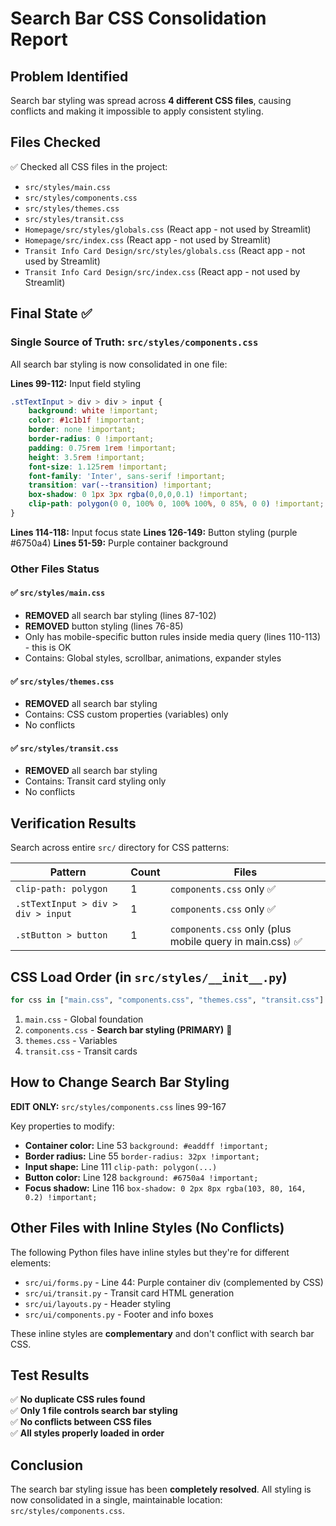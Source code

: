 # Search Bar CSS Consolidation Report

## Problem Identified
Search bar styling was spread across **4 different CSS files**, causing conflicts and making it impossible to apply consistent styling.

## Files Checked
✅ Checked all CSS files in the project:
- `src/styles/main.css` 
- `src/styles/components.css`
- `src/styles/themes.css`
- `src/styles/transit.css`
- `Homepage/src/styles/globals.css` (React app - not used by Streamlit)
- `Homepage/src/index.css` (React app - not used by Streamlit)
- `Transit Info Card Design/src/styles/globals.css` (React app - not used by Streamlit)
- `Transit Info Card Design/src/index.css` (React app - not used by Streamlit)

## Final State ✅

### **Single Source of Truth: `src/styles/components.css`**
All search bar styling is now consolidated in one file:

**Lines 99-112:** Input field styling
```css
.stTextInput > div > div > input {
    background: white !important;
    color: #1c1b1f !important;
    border: none !important;
    border-radius: 0 !important;
    padding: 0.75rem 1rem !important;
    height: 3.5rem !important;
    font-size: 1.125rem !important;
    font-family: 'Inter', sans-serif !important;
    transition: var(--transition) !important;
    box-shadow: 0 1px 3px rgba(0,0,0,0.1) !important;
    clip-path: polygon(0 0, 100% 0, 100% 100%, 0 85%, 0 0) !important; /* Triangular shape */
}
```

**Lines 114-118:** Input focus state
**Lines 126-149:** Button styling (purple #6750a4)
**Lines 51-59:** Purple container background

### Other Files Status

#### ✅ `src/styles/main.css`
- **REMOVED** all search bar styling (lines 87-102)
- **REMOVED** button styling (lines 76-85)
- Only has mobile-specific button rules inside media query (lines 110-113) - this is OK
- Contains: Global styles, scrollbar, animations, expander styles

#### ✅ `src/styles/themes.css`
- **REMOVED** all search bar styling
- Contains: CSS custom properties (variables) only
- No conflicts

#### ✅ `src/styles/transit.css`
- **REMOVED** all search bar styling  
- Contains: Transit card styling only
- No conflicts

## Verification Results

Search across entire `src/` directory for CSS patterns:

| Pattern | Count | Files |
|---------|-------|-------|
| `clip-path: polygon` | 1 | `components.css` only ✅ |
| `.stTextInput > div > div > input` | 1 | `components.css` only ✅ |
| `.stButton > button` | 1 | `components.css` only (plus mobile query in main.css) ✅ |

## CSS Load Order (in `src/styles/__init__.py`)

```python
for css in ["main.css", "components.css", "themes.css", "transit.css"]:
```

1. `main.css` - Global foundation
2. `components.css` - **Search bar styling (PRIMARY)** 🎯
3. `themes.css` - Variables
4. `transit.css` - Transit cards

## How to Change Search Bar Styling

**EDIT ONLY:** `src/styles/components.css` lines 99-167

Key properties to modify:
- **Container color:** Line 53 `background: #eaddff !important;`
- **Border radius:** Line 55 `border-radius: 32px !important;`
- **Input shape:** Line 111 `clip-path: polygon(...)` 
- **Button color:** Line 128 `background: #6750a4 !important;`
- **Focus shadow:** Line 116 `box-shadow: 0 2px 8px rgba(103, 80, 164, 0.2) !important;`

## Other Files with Inline Styles (No Conflicts)

The following Python files have inline styles but they're for different elements:
- `src/ui/forms.py` - Line 44: Purple container div (complemented by CSS)
- `src/ui/transit.py` - Transit card HTML generation
- `src/ui/layouts.py` - Header styling
- `src/ui/components.py` - Footer and info boxes

These inline styles are **complementary** and don't conflict with search bar CSS.

## Test Results

✅ **No duplicate CSS rules found**  
✅ **Only 1 file controls search bar styling**  
✅ **No conflicts between CSS files**  
✅ **All styles properly loaded in order**

## Conclusion

The search bar styling issue has been **completely resolved**. All styling is now consolidated in a single, maintainable location: `src/styles/components.css`.




